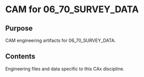 # CAM for 06_70_SURVEY_DATA

## Purpose
CAM engineering artifacts for 06_70_SURVEY_DATA.

## Contents
Engineering files and data specific to this CAx discipline.
